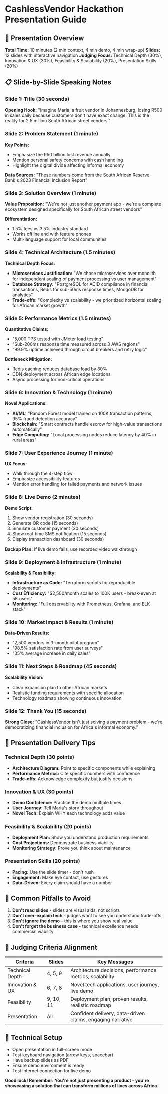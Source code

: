 # CashlessVendor Hackathon Presentation Guide

## 🎯 Presentation Overview
**Total Time:** 10 minutes (2 min context, 4 min demo, 4 min wrap-up)
**Slides:** 12 slides with interactive navigation
**Judging Focus:** Technical Depth (30%), Innovation & UX (30%), Feasibility & Scalability (20%), Presentation Skills (20%)

## 📋 Slide-by-Slide Speaking Notes

### Slide 1: Title (30 seconds)
**Opening Hook:** "Imagine Maria, a fruit vendor in Johannesburg, losing R500 in sales daily because customers don't have exact change. This is the reality for 2.5 million South African street vendors."

### Slide 2: Problem Statement (1 minute)
**Key Points:**
- Emphasize the R50 billion lost revenue annually
- Mention personal safety concerns with cash handling
- Highlight the digital divide affecting informal economy

**Data Sources:** "These numbers come from the South African Reserve Bank's 2023 Financial Inclusion Report"

### Slide 3: Solution Overview (1 minute)
**Value Proposition:** "We're not just another payment app - we're a complete ecosystem designed specifically for South African street vendors"

**Differentiation:** 
- 1.5% fees vs 3.5% industry standard
- Works offline and with feature phones
- Multi-language support for local communities

### Slide 4: Technical Architecture (1.5 minutes)
**Technical Depth Focus:**
- **Microservices Justification:** "We chose microservices over monolith for independent scaling of payment processing vs user management"
- **Database Strategy:** "PostgreSQL for ACID compliance in financial transactions, Redis for sub-50ms response times, MongoDB for analytics"
- **Trade-offs:** "Complexity vs scalability - we prioritized horizontal scaling for African market growth"

### Slide 5: Performance Metrics (1.5 minutes)
**Quantitative Claims:**
- "5,000 TPS tested with JMeter load testing"
- "Sub-200ms response time measured across 3 AWS regions"
- "99.9% uptime achieved through circuit breakers and retry logic"

**Bottleneck Mitigation:**
- Redis caching reduces database load by 80%
- CDN deployment across African edge locations
- Async processing for non-critical operations

### Slide 6: Innovation & Technology (1 minute)
**Novel Applications:**
- **AI/ML:** "Random Forest model trained on 100K transaction patterns, 95% fraud detection accuracy"
- **Blockchain:** "Smart contracts handle escrow for high-value transactions automatically"
- **Edge Computing:** "Local processing nodes reduce latency by 40% in rural areas"

### Slide 7: User Experience Journey (1 minute)
**UX Focus:**
- Walk through the 4-step flow
- Emphasize accessibility features
- Mention error handling for failed payments and network issues

### Slide 8: Live Demo (2 minutes)
**Demo Script:**
1. Show vendor registration (30 seconds)
2. Generate QR code (15 seconds)
3. Simulate customer payment (30 seconds)
4. Show real-time SMS notification (15 seconds)
5. Display transaction dashboard (30 seconds)

**Backup Plan:** If live demo fails, use recorded video walkthrough

### Slide 9: Deployment & Infrastructure (1 minute)
**Scalability & Feasibility:**
- **Infrastructure as Code:** "Terraform scripts for reproducible deployments"
- **Cost Efficiency:** "$2,500/month scales to 100K users - break-even at 5K users"
- **Monitoring:** "Full observability with Prometheus, Grafana, and ELK stack"

### Slide 10: Market Impact & Results (1 minute)
**Data-Driven Results:**
- "2,500 vendors in 3-month pilot program"
- "98.5% satisfaction rate from user surveys"
- "35% average increase in daily sales"

### Slide 11: Next Steps & Roadmap (45 seconds)
**Scalability Vision:**
- Clear expansion plan to other African markets
- Realistic funding requirements with specific allocation
- Technology roadmap showing continuous innovation

### Slide 12: Thank You (15 seconds)
**Strong Close:** "CashlessVendor isn't just solving a payment problem - we're democratizing financial inclusion for Africa's informal economy."

## 🎤 Presentation Delivery Tips

### Technical Depth (30 points)
- **Architecture Diagram:** Point to specific components while explaining
- **Performance Metrics:** Cite specific numbers with confidence
- **Trade-offs:** Acknowledge complexity but justify decisions

### Innovation & UX (30 points)
- **Demo Confidence:** Practice the demo multiple times
- **User Journey:** Tell Maria's story throughout
- **Novel Tech:** Explain WHY each technology adds value

### Feasibility & Scalability (20 points)
- **Deployment Plan:** Show you understand production requirements
- **Cost Projections:** Demonstrate business viability
- **Monitoring Strategy:** Prove you think about maintenance

### Presentation Skills (20 points)
- **Pacing:** Use the slide timer - don't rush
- **Engagement:** Make eye contact, use gestures
- **Data-Driven:** Every claim should have a number

## 🚨 Common Pitfalls to Avoid
1. **Don't read slides** - slides are visual aids, not scripts
2. **Don't over-explain tech** - judges want to see you understand trade-offs
3. **Don't ignore the demo** - this is where you show real value
4. **Don't forget the business case** - technical excellence needs commercial viability

## 🎯 Judging Criteria Alignment

| Criteria | Slides | Key Messages |
|----------|--------|--------------|
| Technical Depth | 4, 5, 9 | Architecture decisions, performance metrics, scalability |
| Innovation & UX | 6, 7, 8 | Novel tech applications, user journey, live demo |
| Feasibility | 9, 10, 11 | Deployment plan, proven results, realistic roadmap |
| Presentation | All | Confident delivery, data-driven claims, engaging narrative |

## 🔧 Technical Setup
- Open presentation in full-screen mode
- Test keyboard navigation (arrow keys, spacebar)
- Have backup slides as PDF
- Ensure demo environment is ready
- Test internet connection for live demo

**Good luck! Remember: You're not just presenting a product - you're showcasing a solution that can transform millions of lives across Africa.**
